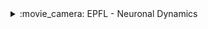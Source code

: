 <!-- !!!!!!!!!!!!!!!!!!!!! MOOCS !!!!!!!!!!!!!!!!!!!!!-->
<div>
<details>
<summary>:movie_camera: EPFL - Neuronal Dynamics </summary>
<div markdown='1'>

+ Author : [W. Gerstner](http://lcn.epfl.ch/~gerstner/).
+ Review : Excellent class where to learn how to mathematically / physically model a single neuron. Prof Gerstner is extremely clear and has a very good mathematical rigor. He gives very good intuition of the mathematical ways of describing bio-chemical processes. You should have some good calculus background, and it could be helpful to have some basic knowledge of physics / chemistry.
+ Recommend as : 
    * Course if you have a good mathematical background and are interested in "understanding the brain".
    * Course if you come from machine learning and would like to know how ANN differ from current mathematical models of neurons.
+ Notes : I currently only have watched $\frac{2}{7}$ of the course, I definitely plan on finishing it but didn't have time yet. So my review might change afterwards. 
+ Level : Intermediate - Advanced. 
+ [Link](http://lcn.epfl.ch/~gerstner/NeuronalDynamics-MOOC1.html)
+ Price : free

</div>
</details>
</div> 